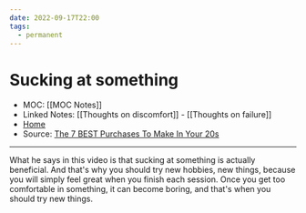 ```yaml
---
date: 2022-09-17T22:00
tags:
  - permanent
---
```

# Sucking at something
- MOC: [[MOC Notes]]
- Linked Notes: [[Thoughts on discomfort]] - [[Thoughts on failure]]
- [Home](https://misudashi.ga/)
- Source: [The 7 BEST Purchases To Make In Your 20s](https://youtu.be/t2Fgh9LOWKU)
---------- 
What he says in this video is that sucking at something is actually beneficial. And that's why you should try new hobbies, new things, because you will simply feel great when you finish each session. Once you get too comfortable in something, it can become boring, and that's when you should try new things. 


